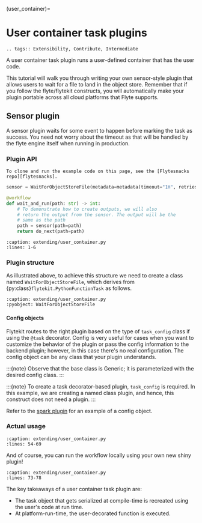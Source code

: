 (user_container)=

# User container task plugins

```{eval-rst}
.. tags:: Extensibility, Contribute, Intermediate
```

A user container task plugin runs a user-defined container that has the user code.

This tutorial will walk you through writing your own sensor-style plugin that allows users to wait for a file to land in the object store. Remember that if you follow the flyte/flytekit constructs, you will automatically make your plugin portable across all cloud platforms that Flyte supports.

## Sensor plugin

A sensor plugin waits for some event to happen before marking the task as success. You need not worry about the timeout as that will be handled by the flyte engine itself when running in production.

### Plugin API

```{note}
To clone and run the example code on this page, see the [Flytesnacks repo][flytesnacks].
```

```python
sensor = WaitForObjectStoreFile(metadata=metadata(timeout="1H", retries=10))

@workflow
def wait_and_run(path: str) -> int:
    # To demonstrate how to create outputs, we will also
    # return the output from the sensor. The output will be the
    # same as the path
    path = sensor(path=path)
    return do_next(path=path)
```

```{rli} https://raw.githubusercontent.com/flyteorg/flytesnacks/69dbe4840031a85d79d9ded25f80397c6834752d/examples/extending/extending/user_container.py
:caption: extending/user_container.py
:lines: 1-6
```

### Plugin structure

As illustrated above, to achieve this structure we need to create a class named `WaitForObjectStoreFile`, which
derives from {py:class}`flytekit.PythonFunctionTask` as follows.

```{rli} https://raw.githubusercontent.com/flyteorg/flytesnacks/69dbe4840031a85d79d9ded25f80397c6834752d/examples/extending/extending/user_container.py
:caption: extending/user_container.py
:pyobject: WaitForObjectStoreFile
```

#### Config objects

Flytekit routes to the right plugin based on the type of `task_config` class if using the `@task` decorator.
Config is very useful for cases when you want to customize the behavior of the plugin or pass the config information
to the backend plugin; however, in this case there's no real configuration. The config object can be any class that your
plugin understands.

:::{note}
Observe that the base class is Generic; it is parameterized with the desired config class.
:::

:::{note}
To create a task decorator-based plugin, `task_config` is required.
In this example, we are creating a named class plugin, and hence, this construct does not need a plugin.
:::

Refer to the [spark plugin](https://github.com/flyteorg/flytekit/tree/master/plugins/flytekit-spark) for an example of a config object.


### Actual usage

```{rli} https://raw.githubusercontent.com/flyteorg/flytesnacks/69dbe4840031a85d79d9ded25f80397c6834752d/examples/extending/extending/user_container.py
:caption: extending/user_container.py
:lines: 54-69
```

And of course, you can run the workflow locally using your own new shiny plugin!

```{rli} https://raw.githubusercontent.com/flyteorg/flytesnacks/69dbe4840031a85d79d9ded25f80397c6834752d/examples/extending/extending/user_container.py
:caption: extending/user_container.py
:lines: 73-78
```

The key takeaways of a user container task plugin are:

- The task object that gets serialized at compile-time is recreated using the user's code at run time.
- At platform-run-time, the user-decorated function is executed.

[flytesnacks]: https://github.com/flyteorg/flytesnacks/tree/master/examples/extending/
